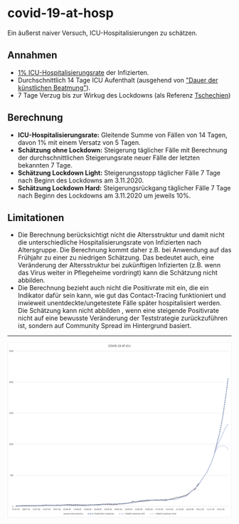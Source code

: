 # covid-19-at-hosp

Ein äußerst naiver Versuch, ICU-Hospitalisierungen zu schätzen.

## Annahmen

- [1% ICU-Hospitalisierungsrate](https://orf.at/stories/3187671/) der Infizierten.
- Durchschnittlich 14 Tage ICU Aufenthalt (ausgehend von ["Dauer der künstlichen Beatmung"](https://www.i-med.ac.at/mypoint/news/744490.html)).
- 7 Tage Verzug bis zur Wirkug des Lockdowns (als Referenz [Tschechien](https://onemocneni-aktualne.mzcr.cz/covid-19))

## Berechnung

- **ICU-Hospitalisierungsrate:** Gleitende Summe von Fällen von 14 Tagen, davon 1% mit einem Versatz von 5 Tagen.
- **Schätzung ohne Lockdown:** Steigerung täglicher Fälle mit Berechnung der durchschnittlichen Steigerungsrate neuer Fälle der letzten bekannten 7 Tage.
- **Schätzung Lockdown Light:** Steigerungsstopp täglicher Fälle 7 Tage nach Beginn des Lockdowns am 3.11.2020.
- **Schätzung Lockdown Hard:** Steigerungsrückgang täglicher Fälle 7 Tage nach Beginn des Lockdowns am 3.11.2020 um jeweils 10%.

## Limitationen

- Die Berechnung berücksichtigt nicht die Altersstruktur und damit nicht die unterschiedliche Hospitalisierungsrate von Infizierten nach Altersgruppe. Die Berechnung kommt daher z.B. bei Anwendung auf das Frühjahr zu einer zu niedrigen Schätzung. Das bedeutet auch, eine Veränderung der Altersstruktur bei zukünftigen Infizierten (z.B. wenn das Virus weiter in Pflegeheime vordringt) kann die Schätzung nicht abbilden.
- Die Berechnung bezieht auch nicht die Positivrate mit ein, die ein Indikator dafür sein kann, wie gut das Contact-Tracing funktioniert und inwieweit unentdeckte/ungetestete Fälle später hospitalisiert werden. Die Schätzung kann nicht abbilden , wenn eine steigende Positivrate nicht auf eine bewusste Veränderung der Teststrategie zurückzuführen ist, sondern auf Community Spread im Hintergrund basiert.

----

![covid-19-at-hosp](img/2020-11-05_icu.png)

